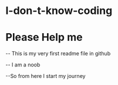 # I-don-t-know-coding
# Please Help me
-- This is my very first readme file in github

-- I am a noob

--So from here I start my journey
